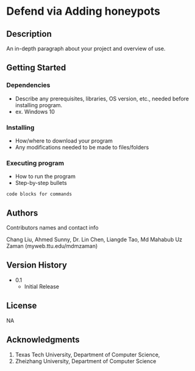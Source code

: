 # Defend via Adding honeypots

## Description

An in-depth paragraph about your project and overview of use.

## Getting Started

### Dependencies

* Describe any prerequisites, libraries, OS version, etc., needed before installing program.
* ex. Windows 10

### Installing

* How/where to download your program
* Any modifications needed to be made to files/folders

### Executing program

* How to run the program
* Step-by-step bullets
```
code blocks for commands
```

## Authors

Contributors names and contact info


Chang Liu,
Ahmed Sunny,
Dr. Lin Chen,
Liangde Tao,
Md Mahabub Uz Zaman (myweb.ttu.edu/mdmzaman)

## Version History

* 0.1
    * Initial Release

## License

NA

## Acknowledgments

1. Texas Tech University, Department of Computer Science,
2. Zheizhang University, Department of Computer Science
